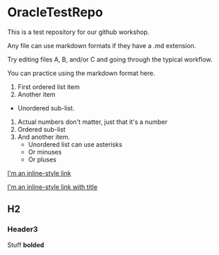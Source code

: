 # OracleTestRepo
This is a test repository for our github workshop.

Any file can use markdown formats if they have a .md extension.

Try editing files A, B, and/or C and going through the typical workflow.

You can practice using the markdown format here.

1. First ordered list item
2. Another item
  * Unordered sub-list. 
1. Actual numbers don't matter, just that it's a number
  1. Ordered sub-list
4. And another item. 
    * Unordered list can use asterisks
    - Or minuses
    + Or pluses

[I'm an inline-style link](https://www.oracle.com)

[I'm an inline-style link with title](https://www.oracle.com "Oracle's Homepage")

## H2
### Header3
Stuff **bolded**